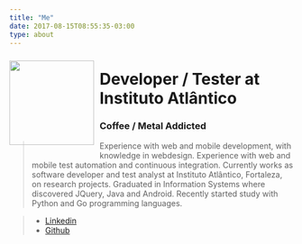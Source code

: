 ```yaml
---
title: "Me"
date: 2017-08-15T08:55:35-03:00
type: about
---
```


[<img src="/images/rondy-mesquita-avatar.jpeg" width="150" style="float: left; margin:10px 10px 15px 0;">](/images/rondy-mesquita-avatar.jpeg)

# Developer / Tester at Instituto Atlântico
### Coffee / Metal Addicted

> Experience with web and mobile development, with knowledge in webdesign. Experience with web and mobile test automation and continuous integration. Currently works as software developer and test analyst at Instituto Atlântico, Fortaleza, on research projects.
Graduated in Information Systems where discovered JQuery, Java and Android.
Recently started study with Python and Go programming languages.

> - [Linkedin](https://www.linkedin.com/in/rondinelli-mesquita-60b18a31/)
> - [Github](https://github.com/rondymesquita)
